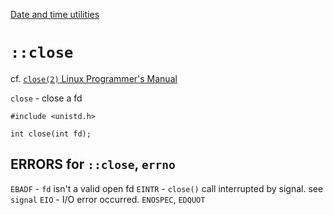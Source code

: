 [Date and time utilities](https://en.cppreference.com/w/cpp/chrono)

# `::close`

cf. [`close(2)` Linux Programmer's Manual](http://man7.org/linux/man-pages/man2/close.2.html)

`close` - close a fd

```
#include <unistd.h>

int close(int fd);
```

## ERRORS for `::close`, `errno`

`EBADF` - `fd` isn't a valid open fd
`EINTR` - `close()` call interrupted by signal. see `signal`
`EIO` - I/O error occurred.
`ENOSPEC`, `EDQUOT`  
